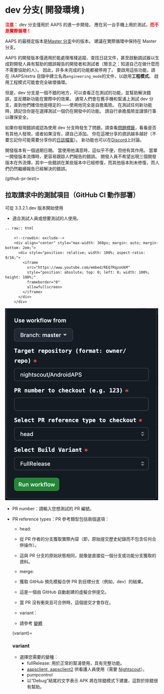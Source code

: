 # dev 分支( 開發環境 )

<font color="#FF0000"><strong>注意：</strong></font>
dev 分支僅用於 AAPS 的進一步開發。 應在另一台手機上用於測試，<font color="#FF0000"><strong>而不是實際循環！</strong></font>

AAPS 的最穩定版本是[Master 分支](https://github.com/nightscout/AndroidAPS/tree/master)中的版本。 建議在實際循環中保持在 Master 分支。

AAPS 的開發版本僅適用於能處理堆棧追蹤、查找日誌文件，甚至啟動調試器以生成對開發人員有幫助的錯誤報告的開發者和測試者（簡言之：知道自己在做什麼而不需要協助的人）。 因此，許多未完成的功能都被停用了。 要啟用這些功能，請在 /AAPS/extra 目錄中建立名為`engineering_mode`的文件，以啟用**工程模式**。 啟用工程模式可能會完全破壞循環。

但是，dev 分支是一個不錯的地方，可以查看正在測試的功能，並幫助解決錯誤，並反饋新功能在實際中的效果。 通常人們會在舊手機和幫浦上測試 dev 分支，直到他們確信他是穩定的——使用他完全是自擔風險。 在測試任何新功能時，請記住你是在選擇測試一個仍在開發中的功能。 請自行承擔風險並謹慎行事以確保安全。

如果你發現錯誤或認為使用 dev 分支時發生了問題，請查看[問題標籤](https://github.com/nightscout/AndroidAPS/issues)，看看是否有其他人發現，或者如果沒有，請自己添加。 你在這裡分享的資訊越多越好（不要忘記你可能需要分享你的[日誌檔案](../GettingHelp/AccessingLogFiles.md)）。 新功能也可以在[Discord](https://discord.gg/4fQUWHZ4Mw)上討論。

開發版本有一個過期日期。 當使用他滿意時，這似乎不便，但他有其作用。 當單一開發版本流傳時，更容易跟踪人們報告的錯誤。 開發人員不希望出現三個開發版本在外流傳，其中一些錯誤在某些版本中已經修復，而其他版本則未修復，而人們仍然繼續報告已經解決的錯誤。

(github-pr-test)=

## 拉取請求中的測試項目（GitHub CI 動作部署）

可從 3.3.2.1.dev 版本開始使用

- 適合測試人員或想要測試的人使用。

```{eval-rst}
.. raw:: html

    <!--crowdin: exclude-->
    <div align="center" style="max-width: 360px; margin: auto; margin-bottom: 2em;">
      <div style="position: relative; width: 100%; aspect-ratio: 9/16;">
        <iframe
          src="https://www.youtube.com/embed/REQ7RqzoUkM"
          style="position: absolute; top: 0; left: 0; width: 100%; height: 100%;"
          frameborder="0"
          allowfullscreen>
        </iframe>
      </div>
    </div>
```

![aaps_ci_pr_ci](../images/Building-the-App/CI/aaps_ci_pr_ci.png)

- PR number：請輸入您想測試的 PR 編號。

- PR reference types：PR 參考類型包括兩個選項：
    
    - head:
    - 從 PR 作者的分支獲取實際內容（即，原始提交歷史紀錄而不包含任何合併操作）。
    - 這與 PR 分支的原始狀態相同，就像是直接從一個分支或功能分支獲取的資料。
    
    - merge:
    
    - 獲取 GitHub 預先模擬合併 PR 到目標分支（例如，dev）的結果。
    - 這是一個由 GitHub 自動創建的虛擬合併提交。
    - 當 PR 沒有衝突且可合併時，這個提交才會存在。
    
    - variant：
    
    - 請參考 [變體](variant)
    
    (variant)=
    
    ### variant
    
    - 選擇您需要的變種： 
        - fullRelease: 用於正常的幫浦使用，具有完整功能。
        - [aapsclient, aapsclient2](#RemoteControl_aapsclient) 供看護人員使用（需要 [Nightscout](../SettingUpAaps/Nightscout.md)）。
        - pumpcontrol
        - 以“Debug”結尾的文字表示 APK 將在除錯模式下建置，這對於除錯很有幫助。